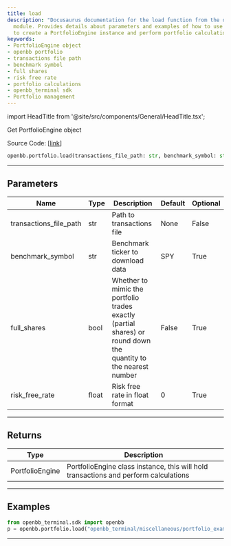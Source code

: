```yaml
---
title: load
description: "Docusaurus documentation for the load function from the openbb portfolio"
  module. Provides details about parameters and examples of how to use this function
  to create a PortfolioEngine instance and perform portfolio calculations.
keywords:
- PortfolioEngine object
- openbb portfolio
- transactions file path
- benchmark symbol
- full shares
- risk free rate
- portfolio calculations
- openbb_terminal sdk
- Portfolio management
---
```


import HeadTitle from '@site/src/components/General/HeadTitle.tsx';

<HeadTitle title="portfolio.load - Reference | OpenBB SDK Docs" />

Get PortfolioEngine object

Source Code: [[link](https://github.com/OpenBB-finance/OpenBBTerminal/tree/main/openbb_terminal/portfolio/portfolio_model.py#L27)]

```python
openbb.portfolio.load(transactions_file_path: str, benchmark_symbol: str = "SPY", full_shares: bool = False, risk_free_rate: float = 0)
```

---

## Parameters

| Name | Type | Description | Default | Optional |
| ---- | ---- | ----------- | ------- | -------- |
| transactions_file_path | str | Path to transactions file | None | False |
| benchmark_symbol | str | Benchmark ticker to download data | SPY | True |
| full_shares | bool | Whether to mimic the portfolio trades exactly (partial shares) or round down the<br/>quantity to the nearest number | False | True |
| risk_free_rate | float | Risk free rate in float format | 0 | True |


---

## Returns

| Type | Description |
| ---- | ----------- |
| PortfolioEngine | PortfolioEngine class instance, this will hold transactions and perform calculations |
---

## Examples

```python
from openbb_terminal.sdk import openbb
p = openbb.portfolio.load("openbb_terminal/miscellaneous/portfolio_examples/holdings/example.csv")
```

---
